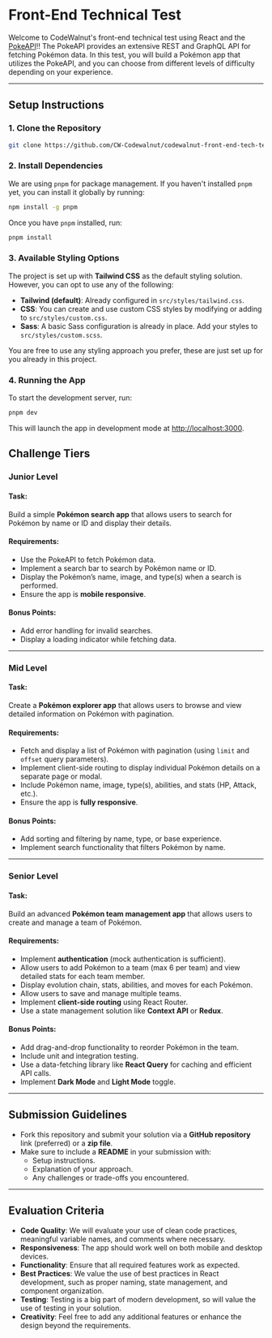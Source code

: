 # Front-End Technical Test

Welcome to CodeWalnut's front-end technical test using React and the [PokeAPI](https://pokeapi.co/)!! The PokeAPI provides an extensive REST and GraphQL API for fetching Pokémon data. In this test, you will build a Pokémon app that utilizes the PokeAPI, and you can choose from different levels of difficulty depending on your experience.

---

## Setup Instructions

### 1. Clone the Repository

```bash
git clone https://github.com/CW-Codewalnut/codewalnut-front-end-tech-test.git
```

### 2. Install Dependencies

We are using `pnpm` for package management. If you haven't installed `pnpm` yet, you can install it globally by running:

```bash
npm install -g pnpm
```

Once you have `pnpm` installed, run:

```bash
pnpm install
```

### 3. Available Styling Options

The project is set up with **Tailwind CSS** as the default styling solution. However, you can opt to use any of the following:

- **Tailwind (default)**: Already configured in `src/styles/tailwind.css`.
- **CSS**: You can create and use custom CSS styles by modifying or adding to `src/styles/custom.css`.
- **Sass**: A basic Sass configuration is already in place. Add your styles to `src/styles/custom.scss`.

You are free to use any styling approach you prefer, these are just set up for you already in this project.

### 4. Running the App

To start the development server, run:

```bash
pnpm dev
```

This will launch the app in development mode at [http://localhost:3000](http://localhost:3000).

## Challenge Tiers

### Junior Level

#### Task:

Build a simple **Pokémon search app** that allows users to search for Pokémon by name or ID and display their details.

#### Requirements:

- Use the PokeAPI to fetch Pokémon data.
- Implement a search bar to search by Pokémon name or ID.
- Display the Pokémon’s name, image, and type(s) when a search is performed.
- Ensure the app is **mobile responsive**.

#### Bonus Points:

- Add error handling for invalid searches.
- Display a loading indicator while fetching data.

---

### Mid Level

#### Task:

Create a **Pokémon explorer app** that allows users to browse and view detailed information on Pokémon with pagination.

#### Requirements:

- Fetch and display a list of Pokémon with pagination (using `limit` and `offset` query parameters).
- Implement client-side routing to display individual Pokémon details on a separate page or modal.
- Include Pokémon name, image, type(s), abilities, and stats (HP, Attack, etc.).
- Ensure the app is **fully responsive**.

#### Bonus Points:

- Add sorting and filtering by name, type, or base experience.
- Implement search functionality that filters Pokémon by name.

---

### Senior Level

#### Task:

Build an advanced **Pokémon team management app** that allows users to create and manage a team of Pokémon.

#### Requirements:

- Implement **authentication** (mock authentication is sufficient).
- Allow users to add Pokémon to a team (max 6 per team) and view detailed stats for each team member.
- Display evolution chain, stats, abilities, and moves for each Pokémon.
- Allow users to save and manage multiple teams.
- Implement **client-side routing** using React Router.
- Use a state management solution like **Context API** or **Redux**.

#### Bonus Points:

- Add drag-and-drop functionality to reorder Pokémon in the team.
- Include unit and integration testing.
- Use a data-fetching library like **React Query** for caching and efficient API calls.
- Implement **Dark Mode** and **Light Mode** toggle.

---

## Submission Guidelines

- Fork this repository and submit your solution via a **GitHub repository** link (preferred) or a **zip file**.
- Make sure to include a **README** in your submission with:
  - Setup instructions.
  - Explanation of your approach.
  - Any challenges or trade-offs you encountered.

---

## Evaluation Criteria

- **Code Quality**: We will evaluate your use of clean code practices, meaningful variable names, and comments where necessary.
- **Responsiveness**: The app should work well on both mobile and desktop devices.
- **Functionality**: Ensure that all required features work as expected.
- **Best Practices**: We value the use of best practices in React development, such as proper naming, state management, and component organization.
- **Testing**: Testing is a big part of modern development, so will value the use of testing in your solution.
- **Creativity**: Feel free to add any additional features or enhance the design beyond the requirements.
